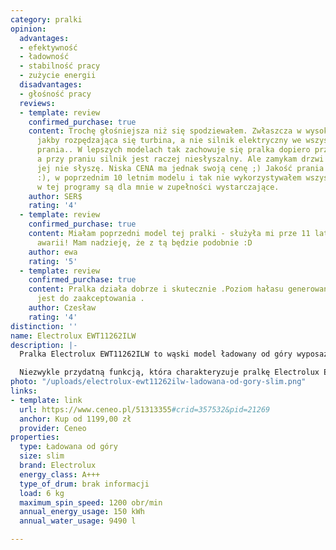 ```yaml
---
category: pralki
opinion:
  advantages:
  - efektywność
  - ładowność
  - stabilność pracy
  - zużycie energii
  disadvantages:
  - głośność pracy
  reviews:
  - template: review
    confirmed_purchase: true
    content: Trochę głośniejsza niż się spodziewałem. Zwłaszcza w wysokich rejestrach
      jakby rozpędzająca się turbina, a nie silnik elektryczny we wszystkich fazach
      prania.. W lepszych modelach tak zachowuje się pralka dopiero przy wirowaniu,
      a przy praniu silnik jest raczej niesłyszalny. Ale zamykam drzwi łazienki już
      jej nie słyszę. Niska CENA ma jednak swoją cenę ;) Jakość prania - jestem zadowolony
      :), w poprzednim 10 letnim modelu i tak nie wykorzystywałem wszystkich opcji,
      w tej programy są dla mnie w zupełności wystarczające.
    author: SER$
    rating: '4'
  - template: review
    confirmed_purchase: true
    content: Miałam poprzedni model tej pralki - służyła mi prze 11 lat bez ani jednej
      awarii! Mam nadzieję, że z tą będzie podobnie :D
    author: ewa
    rating: '5'
  - template: review
    confirmed_purchase: true
    content: Pralka działa dobrze i skutecznie .Poziom hałasu generowany podczas prania
      jest do zaakceptowania .
    author: Czesław
    rating: '4'
distinction: ''
name: Electrolux EWT11262ILW
description: |-
  Pralka Electrolux EWT11262ILW to wąski model ładowany od góry wyposażony w ciekawe funkcje. Model posiada przydatną opcję automatycznego dostosowania czasu prania oraz zużytej wody i energii do wielkości załadunku. Urządzenie posiada certyfikat Woolmark, który gwarantuje ochronę delikatnych wełnianych tkanin przed odkształceniem i zniszczeniem.

  Niezwykle przydatną funkcją, która charakteryzuje pralkę Electrolux EWT11262ILW, jest opóźnienie startu - o 9, 6 lub 3 godziny - w zależności od potrzeb. Dzięki temu można zaplanować, kiedy pranie ma się rozpocząć oraz zakończyć. W urządzeniu znajduje się także system szybkiego prania, który skraca trwanie cyklu o około 20%. Model posiada wiele programów, co ułatwia dostosowanie parametrów prania do konkretnej tkaniny. Najciekawsze z nich to te przeznaczone do jedwabiu, jeansu, kocy i zasłon. Drzwiczki bębna są wyjątkowo łatwe w otwieraniu. Pralka jest bardzo pojemna - maksymalny załadunek to 6 kg. Wyświetlacz jest czytelny i wygodny w użytkowaniu.
photo: "/uploads/electrolux-ewt11262ilw-ladowana-od-gory-slim.png"
links:
- template: link
  url: https://www.ceneo.pl/51313355#crid=357532&pid=21269
  anchor: Kup od 1199,00 zł
  provider: Ceneo
properties:
  type: Ładowana od góry
  size: slim
  brand: Electrolux
  energy_class: A+++
  type_of_drum: brak informacji
  load: 6 kg
  maximum_spin_speed: 1200 obr/min
  annual_energy_usage: 150 kWh
  annual_water_usage: 9490 l

---
```

